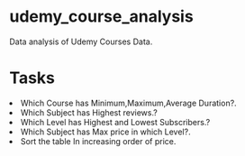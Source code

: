 # udemy_course_analysis
Data analysis of Udemy Courses Data.

# Tasks 

<li>Which Course has Minimum,Maximum,Average Duration?.</li>
<li>Which Subject has Highest reviews.?</li>
<li>Which Level has Highest and Lowest Subscribers.?</li>
<li>Which Subject has Max price in which Level?.</li>
<li>Sort the table In increasing order of price.</li>
